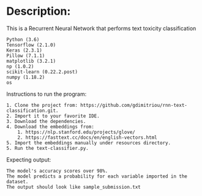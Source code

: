 # Description:
This is a Recurrent Neural Network that performs text toxicity classification

    Python (3.6)
    Tensorflow (2.1.0)
    Keras (2.3.1)
    Pillow (7.1.1)
    matplotlib (3.2.1)
    np (1.0.2)
    scikit-learn (0.22.2.post)
    numpy (1.18.2)
    os

Instructions to run the program:

    1. Clone the project from: https://github.com/gdimitriou/rnn-text-classification.git.
    2. Import it to your favorite IDE.
    3. Download the dependencies.
    4. Download the embeddings from: 
        1. https://nlp.stanford.edu/projects/glove/
        2. https://fasttext.cc/docs/en/english-vectors.html
    5. Import the embeddings manually under resources directory.    
    5. Run the text-classifier.py.

Expecting output:

    The model's accuracy scores over 98%.
    The model predicts a probability for each variable imported in the dataset.
    The output should look like sample_submission.txt
